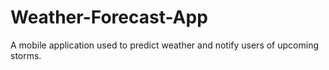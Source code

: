 # Weather-Forecast-App
A mobile application used to predict weather and notify users of upcoming storms. 
